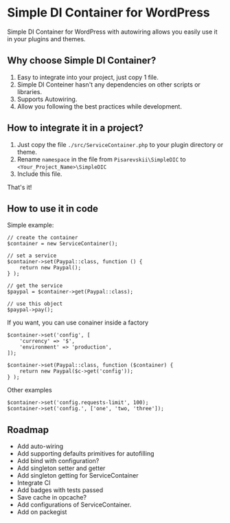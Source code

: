 # Simple DI Container for WordPress
Simple DI Container for WordPress with autowiring allows you easily use it in your plugins and themes.

## Why choose Simple DI Container?
1. Easy to integrate into your project, just copy 1 file.
2. Simple DI Conteiner hasn't any dependencies on other scripts or libraries.
3. Supports Autowiring.
4. Allow you following the best practices while development.

[//]: # (5. Almost PSR7 compatible.)


## How to integrate it in a project?
1. Just copy the file `./src/ServiceContainer.php` to your plugin directory or theme.
2. Rename `namespace` in the file from `Pisarevskii\SimpleDIC` to `<Your_Project_Name>\SimpleDIC`
3. Include this file.

That's it!

## How to use it in code

Simple example:
```
// create the container
$container = new ServiceContainer();

// set a service
$container->set(Paypal::class, function () {
    return new Paypal();
} );

// get the service
$paypal = $container->get(Paypal::class);

// use this object
$paypal->pay();
```

If you want, you can use conainer inside a factory
```
$container->set('config', [
    'currency' => '$',
    'environment' => 'production',
]);

$container->set(Paypal::class, function ($container) {
    return new Paypal($c->get('config'));
} );
```

Other examples
```
$container->set('config.requests-limit', 100);
$container->set('config.', ['one', 'two, 'three']);
```

## Roadmap
- Add auto-wiring
- Add supporting defaults primitives for autofilling
- Add bind with configuration?
- Add singleton setter and getter
- Add singleton getting for ServiceContainer
- Integrate CI
- Add badges with tests passed
- Save cache in opcache?
- Add configurations of ServiceContainer.
- Add on packegist
